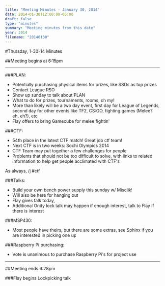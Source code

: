 ```yaml
---
title: "Meeting Minutes - January 30, 2014"
date: 2014-01-30T12:00:00-05:00
draft: false
type: "minutes"
summary: "Meeting minutes from this date"
year: 2014
filename: "20140130"
---
```


#Thursday, 1-30-14 Minutes

##Meeting begins at 6:15pm

- - -

###PLAN:
* Potentially purchasing physical items for prizes, like SSDs as top prizes
* Contact League RSO
* Show up sunday to talk about PLAN
 * What to do for prizes, tournaments, rooms, oh my!
* More than likely will be a two day event, first day for League of Legends, second day for other events like TF2, CS:GO, fighting games (Melee? eh, eh?), etc
* Flay offers to bring Gamecube for melee fightin'

###CTF:
* 54th place in the latest CTF match!  Great job ctf team!
* Next CTF is in two weeks: Sochi Olympics 2014
* CTF Team may put together a few challenges for people
 * Problems that should not be too difficult to solve, with links to related information to help get people acclimated with CTF's

As always, /j #ctf  

###Talks:
* Build your own bench power supply this sunday w/ Misclik!
 * Will also be here for hanging out 
* Flay gives talk today, 
 * Additional Onity lock talk may happen if enough interest, talk to Flay if there is interest

###MSP430:
 * Most people have theirs, but there are some extras, see Sphinx if you are interested in picking one up

###Raspberry Pi purchasing:
 * Vote is unanimous to purchase Raspberry Pi's for project use


- - -
##Meeting ends 6:28pm

###Flay begins Lockpicking talk
